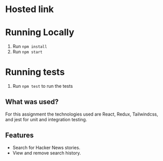 # Hosted link

# Running Locally

1.  Run `npm install`
2.  Run `npm start`

# Running tests

1.  Run `npm test` to run the tests

## What was used?

For this assignment the technologies used are React, Redux, Tailwindcss, and jest for unit and integration testing.

## Features

- Search for Hacker News stories.
- View and remove search history.

